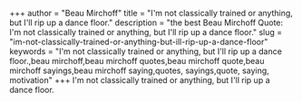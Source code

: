 +++
author = "Beau Mirchoff"
title = "I'm not classically trained or anything, but I'll rip up a dance floor."
description = "the best Beau Mirchoff Quote: I'm not classically trained or anything, but I'll rip up a dance floor."
slug = "im-not-classically-trained-or-anything-but-ill-rip-up-a-dance-floor"
keywords = "I'm not classically trained or anything, but I'll rip up a dance floor.,beau mirchoff,beau mirchoff quotes,beau mirchoff quote,beau mirchoff sayings,beau mirchoff saying,quotes, sayings,quote, saying, motivation"
+++
I'm not classically trained or anything, but I'll rip up a dance floor.
